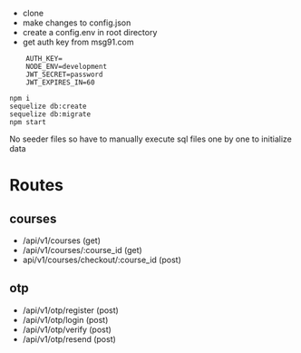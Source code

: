 - clone
- make changes to config.json
- create a config.env in root directory
- get auth key from msg91.com

```
    AUTH_KEY=
    NODE_ENV=development
    JWT_SECRET=password
    JWT_EXPIRES_IN=60
```

```
npm i
sequelize db:create
sequelize db:migrate
npm start
```

No seeder files so have to manually execute sql files one by one to initialize data

# Routes

## courses

- /api/v1/courses (get)
- /api/v1/courses/:course_id (get)
- api/v1/courses/checkout/:course_id (post)

## otp

- /api/v1/otp/register (post)
- /api/v1/otp/login (post)
- /api/v1/otp/verify (post)
- /api/v1/otp/resend (post)
